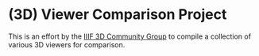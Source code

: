# (3D) Viewer Comparison Project

This is an effort by the [IIIF 3D Community Group](https://iiif.io/community/groups/3d/) to compile a collection of various 3D viewers for comparison.